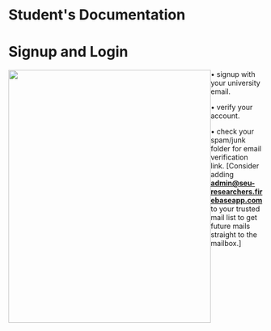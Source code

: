 # **Student's Documentation**

# Signup and Login


<img style="float: left;" src="./assets/images/signupLogin.gif"
height="500" width="400">

• signup with your university email.

• verify your account.

• check your spam/junk folder for email verification link. 
[Consider adding **admin@seu-researchers.firebaseapp.com** to your trusted mail list to get future mails straight to the mailbox.]

